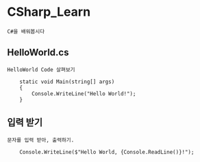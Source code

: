 ﻿# CSharp_Learn
	C#을 배워봅시다

## HelloWorld.cs
	HelloWorld Code 살펴보기

```CSharp
	static void Main(string[] args)
	{
		Console.WriteLine("Hello World!");
	}
```

## 입력 받기
	문자를 입력 받아, 출력하기.

```CSharp
	Console.WriteLine($"Hello World, {Console.ReadLine()}!");
```

